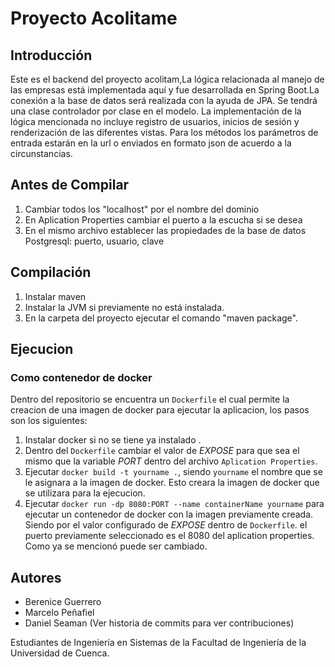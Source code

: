 # Proyecto Acolitame
## Introducción
Este es el backend del proyecto acolitam,La lógica relacionada al manejo de las empresas está implementada aquí y fue desarrollada en Spring Boot.La conexión a la base de datos será realizada con la ayuda de JPA. Se tendrá una clase controlador por clase en el modelo. La implementación de la lógica mencionada no incluye registro de usuarios, inicios de sesión y renderización de las diferentes vistas.
Para los métodos los parámetros de entrada estarán en la url o enviados en formato json de acuerdo a la circunstancias.

## Antes de Compilar
1. Cambiar todos los "localhost" por el nombre del dominio
2. En Aplication Properties cambiar el puerto a la escucha si se desea
3. En el mismo archivo establecer las propiedades de la base de datos Postgresql: puerto, usuario, clave
## Compilación
1. Instalar maven
2. Instalar la JVM si previamente no está instalada.
2. En la carpeta del proyecto ejecutar el comando "maven package".
## Ejecucion
### Como contenedor de docker

Dentro del repositorio se encuentra un `Dockerfile` el cual permite la creacion de una imagen de docker para ejecutar la aplicacion, los pasos son los siguientes:

1. Instalar docker si no se tiene ya instalado .
2. Dentro del `Dockerfile` cambiar el valor de *EXPOSE* para que sea el mismo que la variable *PORT* dentro del archivo `Aplication Properties`.
3. Ejecutar `docker build -t yourname .`, siendo `yourname` el nombre que se le asignara a la imagen de docker. Esto creara la imagen de docker que se utilizara para la ejecucion.
4. Ejecutar `docker run -dp 8080:PORT --name containerName yourname` para ejecutar un contenedor de docker con la imagen previamente creada. Siendo por el valor configurado de *EXPOSE* dentro de `Dockerfile`. el puerto previamente seleccionado es el 8080 del aplication properties. Como ya se mencionó puede ser cambiado.
## Autores

- Berenice Guerrero
- Marcelo Peñafiel
- Daniel Seaman (Ver historia de commits para ver contribuciones)

Estudiantes de Ingeniería en Sistemas de la Facultad de Ingeniería de la Universidad de Cuenca.

